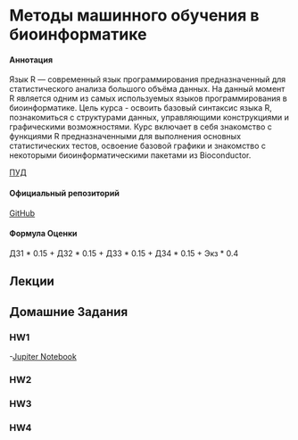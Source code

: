 # Методы машинного обучения в биоинформатике

#### Аннотация
Язык R — современный язык программирования предназначенный для статистического анализа большого объёма данных. На данный момент R является одним из самых используемых языков программирования в биоинформатике. Цель курса - освоить базовый синтаксис языка R, познакомиться с структурами данных, управляющими конструкциями и графическими возможностями. Курс включает в себя знакомство с функциями R предназначенными для выполнения основных статистических тестов, освоение базовой графики и знакомство с некоторыми биоинформатическими пакетами из Bioconductor.

[ПУД](https://www.hse.ru/edu/courses/900065645)

#### Официальный репозиторий
[GitHub](https://github.com/alllirik/hse_ml_bioinf/tree/main)

#### Формула Оценки
ДЗ1 * 0.15 + ДЗ2 * 0.15 + ДЗ3 * 0.15 + ДЗ4 * 0.15 + Экз * 0.4

## Лекции

## Домашние Задания
### HW1
-[Jupiter Notebook](https://github.com/Vladm0z/HSE-Bioinformatics/blob/main/Bioinformatics/MSc/ML/Seminar-1-Tools.ipynb)

### HW2


### HW3


### HW4




